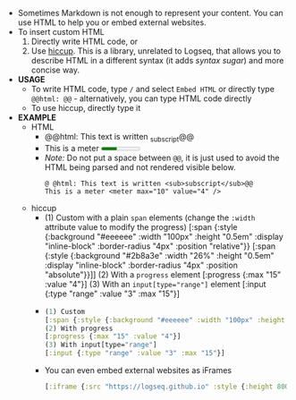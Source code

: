 - Sometimes Markdown is not enough to represent your content. You can use HTML to help you or embed external websites.
- To insert custom HTML
  1. Directly write HTML code, or
  1. Use [hiccup](https://github.com/weavejester/hiccup/wiki/Syntax). This is a library, unrelated to Logseq, that allows you to describe HTML in a different syntax (it adds _syntax sugar_) and more concise way.
- **USAGE**
	- To write HTML code, type `/` and select `Embed HTML` or directly type `@@html: @@` - alternatively, you can type HTML code directly
	- To use hiccup, directly type it
- **EXAMPLE**
	- HTML
		- @@html: This text is written <sub>subscript</sub>@@
		- This is a meter <meter max="10" value="4" />
		- _Note:_ Do not put a space between `@@`, it is just used to avoid the HTML being parsed and not rendered visible below.
		  ```source
		  @ @html: This text is written <sub>subscript</sub>@@
		  This is a meter <meter max="10" value="4" />
		  ```
	- hiccup
		- (1) Custom with a plain `span` elements (change the `:width` attribute value to modify the progress)
		  [:span {:style {:background "#eeeeee" :width "100px" :height "0.5em" :display "inline-block" :border-radius "4px" :position "relative"}} [:span {:style {:background "#2b8a3e" :width "26%" :height "0.5em" :display "inline-block" :border-radius "4px" :position "absolute"}}]]
		  (2) With a `progress` element
		  [:progress {:max "15" :value "4"}]
		  (3) With an `input[type="range"]` element
		  [:input {:type "range" :value "3" :max "15"}]
		-
		  ```clojure
		  (1) Custom
		  [:span {:style {:background "#eeeeee" :width "100px" :height "0.5em" :display "inline-block" :border-radius "4px" :position "relative"}} [:span {:style {:background "#2b8a3e" :width "26%" :height "0.5em" :display "inline-block" :border-radius "4px" :position "absolute"}}]]
		  (2) With progress
		  [:progress {:max "15" :value "4"}]
		  (3) With input[type="range"]
		  [:input {:type "range" :value "3" :max "15"}]
		  ```
		- You can even embed external websites as iFrames
		  ```clojure
		  [:iframe {:src "https://logseq.github.io" :style {:height 800 :width 615}}]
		  ```